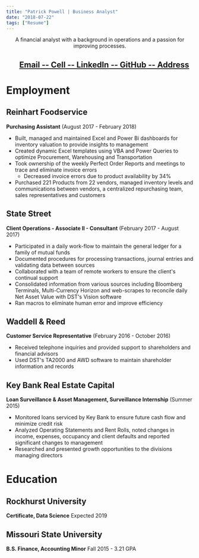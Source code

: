 ```yaml
---
title: "Patrick Powell | Business Analyst"
date: "2018-07-22"
tags: ["Resume"]
---
```


<center>
A financial analyst with a background in operations and a passion for improving processes.  
<ul><h2><a href="Mailto:Prp1277@gmail.com"> Email</a><a href="tel:+1-402-415-9083"> -- Cell</a><a href="https://linkedin.com/in/prpowell1277"> -- LinkedIn</a><a href="https://github.com/prp1277"> -- GitHub</a><a href="https://www.google.com/maps/place/7929+Summit+St,+Kansas+City,+MO+64114"> -- Address</a>
</center></ul></h2>

# Employment

## Reinhart Foodservice

**Purchasing Assistant** (August 2017 - February 2018)

- Built, managed and maintained Excel and Power Bi dashboards for inventory valuation to provide insights to management
- Created dynamic Excel templates using VBA and Power Queries to optimize Procurement, Warehousing and Transportation
- Took ownership of the weekly Perfect Order Reports and meetings to trace and eliminate invoice errors
  - Decreased invoice errors due to product availability by 34%
- Purchased 221 Products from 22 vendors, managed inventory levels and communications between vendors, a centralized repurchasing team, sales representatives and customers

## State Street

**Client Operations - Associate II - Consultant** (February 2017 - August 2017)

- Participated in a daily work-flow to maintain the general ledger for a family of mutual funds
- Documented procedures for processing transactions, journal entries and validating data between sources
- Collaborated with a team of remote workers to ensure the client's continual support
- Consolidated information from various sources including Bloomberg Terminals, Multi-Currency Horizon and web-scrapes to reconcile daily Net Asset Value with DST's Vision software
- Ran macros to eliminate human error and improve efficiency

## Waddell & Reed

**Customer Service Representative** (February 2016 - October 2016)

- Received telephone inquiries and provided support to shareholders and financial advisors
- Used DST's TA2000 and AWD software to maintain shareholder information and records

## Key Bank Real Estate Capital

**Loan Surveillance & Asset Management, Surveillance Internship** (Summer 2015)

- Monitored loans serviced by Key Bank to ensure future cash flow and minimize credit risk
- Analyzed Operating Statements and Rent Rolls, noted changes in income, expenses, occupancy and client defaults and reported significant changes to management
- Researched and presented growth opportunities to the divisions managing directors

# Education

## Rockhurst University

**Certificate, Data Science**
Expected 2019

## Missouri State University

**B.S. Finance, Accounting Minor**
Fall 2015 - 3.21 GPA
